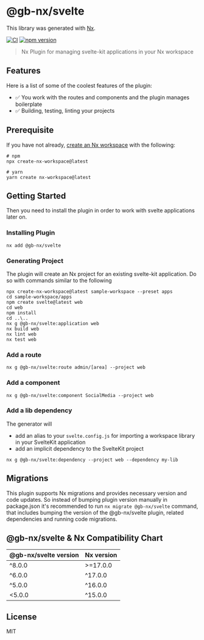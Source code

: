 # @gb-nx/svelte

This library was generated with [Nx](https://nx.dev).

[![CI](https://img.shields.io/github/actions/workflow/status/GaryB432/gb-nx/main.yml?branch=master)](https://github.com/GaryB432/gb-nx/actions)
[![npm version](https://img.shields.io/npm/v/@gb-nx/svelte?style=flat-square)](https://www.npmjs.com/package/@gb-nx/svelte)

> Nx Plugin for managing svelte-kit applications in your Nx workspace

## Features

Here is a list of some of the coolest features of the plugin:

- ✅ You work with the routes and components and the plugin manages boilerplate
- ✅ Building, testing, linting your projects

## Prerequisite

If you have not already, [create an Nx workspace](https://nx.dev/getting-started/intro) with the following:

```
# npm
npx create-nx-workspace@latest

# yarn
yarn create nx-workspace@latest
```

## Getting Started

Then you need to install the plugin in order to work with svelte applications later on.

### Installing Plugin

```
nx add @gb-nx/svelte
```

### Generating Project

The plugin will create an Nx project for an existing svelte-kit application. Do so with commands similar to the following

```shell
npx create-nx-workspace@latest sample-workspace --preset apps
cd sample-workspace/apps
npm create svelte@latest web
cd web
npm install
cd ..\..
nx g @gb-nx/svelte:application web
nx build web
nx lint web
nx test web
```

### Add a route

```
nx g @gb-nx/svelte:route admin/[area] --project web
```

### Add a component

```
nx g @gb-nx/svelte:component SocialMedia --project web
```

### Add a lib dependency

The generator will

- add an alias to your `svelte.config.js` for importing a workspace library in your SvelteKit application
- add an implicit dependency to the SvelteKit project

```
nx g @gb-nx/svelte:dependency --project web --dependency my-lib
```

## Migrations

This plugin supports Nx migrations and provides necessary version and code updates. So instead of bumping plugin version manually in package.json it's recommended to run `nx migrate @gb-nx/svelte` command, that includes bumping the version of the @gb-nx/svelte plugin, related dependencies and running code migrations.

## @gb-nx/svelte & Nx Compatibility Chart

| @gb-nx/svelte version | Nx version |
| --------------------- | ---------- |
| ^8.0.0                | >=17.0.0   |
| ^6.0.0                | ^17.0.0    |
| ^5.0.0                | ^16.0.0    |
| <5.0.0                | ^15.0.0    |

## License

MIT
